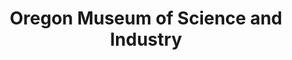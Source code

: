 ---
layout: repo
title: "Oregon Museum of Science and Industry"
id: 25315
permalink: repos/25315/
---